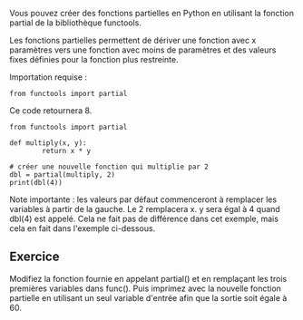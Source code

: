 Vous pouvez créer des fonctions partielles en Python en utilisant la fonction partial de la bibliothèque functools.

Les fonctions partielles permettent de dériver une fonction avec x paramètres vers une fonction avec moins de paramètres et des valeurs fixes définies pour la fonction plus restreinte.

Importation requise :

    from functools import partial

Ce code retournera 8.

    from functools import partial
    
    def multiply(x, y):
            return x * y
    
    # créer une nouvelle fonction qui multiplie par 2
    dbl = partial(multiply, 2)
    print(dbl(4))

Note importante : les valeurs par défaut commenceront à remplacer les variables à partir de la gauche. Le 2 remplacera x. y sera égal à 4 quand dbl(4) est appelé. Cela ne fait pas de différence dans cet exemple, mais cela en fait dans l'exemple ci-dessous.

Exercice
--------
Modifiez la fonction fournie en appelant partial() et en remplaçant les trois premières variables dans func(). Puis imprimez avec la nouvelle fonction partielle en utilisant un seul variable d'entrée afin que la sortie soit égale à 60.